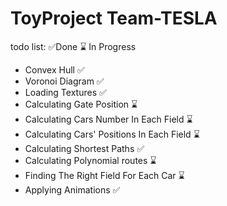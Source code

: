 # ToyProject Team-TESLA
todo list:                                   ✅Done ⌛ In Progress
  - Convex Hull ✅
  - Voronoi Diagram ✅
  - Loading Textures ✅
  - Calculating Gate Position ⌛
  - Calculating Cars Number In Each Field  ⌛
  - Calculating Cars' Positions In Each Field ⌛
  - Calculating Shortest Paths ✅
  - Calculating Polynomial routes ⌛
  - Finding The Right Field For Each Car ⌛
  - Applying Animations ✅
